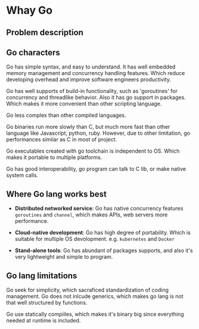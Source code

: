 # Whay Go

## Problem description

## Go characters

Go has simple syntax, and easy to understand. It has well embedded memory management and concurrency handling features. Which reduce developing overhead and improve software engineers productivity.

Go has well supports of build-in functionality, such as 'goroutines' for concurrency and threadlike behavior. Also it has go support in packages. Which makes it more convenient than other scripting language.

Go less complex than other compiled languages.

Go binaries run more slowly than C, but much more fast than other language like Javascript, python, ruby. However, due to other limitation, go performances similar as C in most of project.

Go executables created with go toolchain is independent to OS. Which makes it portable to multiple platforms.

Go has good interoperability, go program can talk to C lib, or make native system calls.

## Where Go lang works best

- **Distributed networked service**: Go has native concurrency features `goroutines` and `channel`, which makes APIs, web servers more performance.

- **Cloud-native development**: Go has high degree of portability. Which is suitable for multiple OS devolopment. e.g. `kubernetes` and `Docker`

- **Stand-alone tools**: Go has abundant of packages supports, and also it's very lightweight and simple to program.

## Go lang limitations

Go seek for simplicity, which sacraficed standardization of coding management. Go does not inlcude generics, which makes go lang is not that well structured by functions.

Go use statically compiiles, which makes it's binary big since everything needed at runtime is included.
